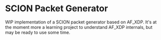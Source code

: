 # SCION Packet Generator 

WIP implementation of a SCION packet generator based on AF_XDP. It's at the moment more a learning project to understand AF_XDP internals, but may be ready to use some time.